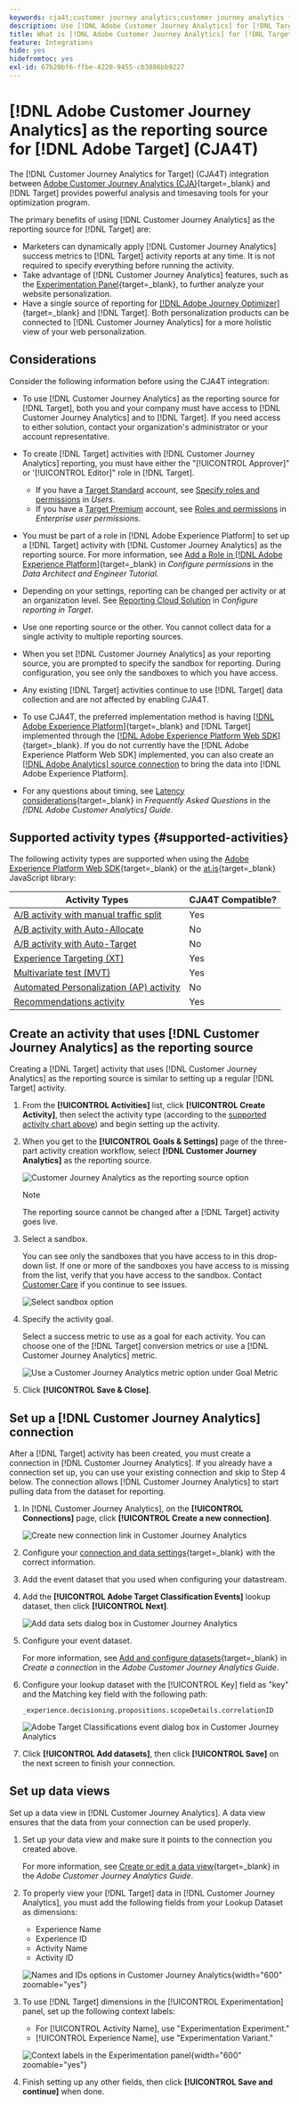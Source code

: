 ```yaml
---
keywords: cja4t;customer journey analytics;customer journey analytics for target;customer journey analytics reporting source;customer journey analytics as the reporting source for target
description: Use [!DNL Adobe Customer Journey Analytics] for [!DNL Target] (A4T) to create activities based on [!DNL Customer Journey Analytics] conversion metrics and audience segments and use [!DNL Customer Journey Analytics] reports to examine results.
title: What is [!DNL Adobe Customer Journey Analytics] for [!DNL Target] (CJA4T)?
feature: Integrations
hide: yes
hidefromtoc: yes
exl-id: 67b20bf6-ffbe-4220-9455-cb3886bb9227
---
```

# [!DNL Adobe Customer Journey Analytics] as the reporting source for [!DNL Adobe Target] (CJA4T)

The [!DNL Customer Journey Analytics for Target] (CJA4T) integration between [Adobe Customer Journey Analytics (CJA)](https://experienceleague.adobe.com/docs/customer-journey-analytics.html){target=_blank} and [!DNL Target] provides powerful analysis and timesaving tools for your optimization program.

The primary benefits of using [!DNL Customer Journey Analytics] as the reporting source for [!DNL Target] are:

* Marketers can dynamically apply [!DNL Customer Journey Analytics] success metrics to [!DNL Target] activity reports at any time. It is not required to specify everything before running the activity. 
* Take advantage of [!DNL Customer Journey Analytics] features, such as the [Experimentation Panel](https://experienceleague.adobe.com/docs/analytics-platform/using/cja-workspace/panels/experimentation.html){target=_blank}, to further analyze your website personalization. 
* Have a single source of reporting for [[!DNL Adobe Journey Optimizer]](https://experienceleague.adobe.com/docs/journey-optimizer/using/reporting/cja-ajo.html){target=_blank} and [!DNL Target]. Both personalization products can be connected to [!DNL Customer Journey Analytics] for a more holistic view of your web personalization.  

## Considerations

Consider the following information before using the CJA4T integration:

* To use [!DNL Customer Journey Analytics] as the reporting source for [!DNL Target], both you and your company must have access to [!DNL Customer Journey Analytics] and to [!DNL Target]. If you need access to either solution, contact your organization's administrator or your account representative.
* To create [!DNL Target] activities with [!DNL Customer Journey Analytics] reporting, you must have either the "[!UICONTROL Approver]" or '[!UICONTROL Editor]" role in [!DNL Target].
  * If you have a [Target Standard](/help/main/c-intro/intro.md#section_ACD5EFF17AAB4E979CBEFA0145CCD905) account, see [Specify roles and permissions](/help/main/administrating-target/c-user-management/c-user-management/user-management.md#roles-permissions) in *Users*.
  * If you have a [Target Premium](/help/main/c-intro/intro.md#premium) account, see [Roles and permissions](/help/main/administrating-target/c-user-management/property-channel/property-channel.md#roles-permissions) in *Enterprise user permissions*.

* You must be part of a role in [!DNL Adobe Experience Platform] to set up a [!DNL Target] activity with [!DNL Customer Journey Analytics] as the reporting source. For more information, see [Add a Role in [!DNL Adobe Experience Platform]](https://experienceleague.adobe.com/docs/platform-learn/getting-started-for-data-architects-and-data-engineers/configure-permissions.html){target=_blank} in *Configure permissions* in the *Data Architect and Engineer Tutorial.*
* Depending on your settings, reporting can be changed per activity or at an organization level. See [Reporting Cloud Solution](/help/main/administrating-target/reporting.md#solution) in *Configure reporting in Target*.
* Use one reporting source or the other. You cannot collect data for a single activity to multiple reporting sources. 
* When you set [!DNL Customer Journey Analytics] as your reporting source, you are prompted to specify the sandbox for reporting. During configuration, you see only the sandboxes to which you have access.
* Any existing [!DNL Target] activities continue to use [!DNL Target] data collection and are not affected by enabling CJA4T.
* To use CJA4T, the preferred implementation method is having [[!DNL Adobe Experience Platform]](https://experienceleague.adobe.com/docs/experience-platform.html){target=_blank} and [!DNL Target] implemented through the [[!DNL Adobe Experience Platform Web SDK]](https://experienceleague.adobe.com/docs/target-dev/developer/client-side/aep-web-sdk.html){target=_blank}. If you do not currently have the [!DNL Adobe Experience Platform Web SDK] implemented, you can also create an [[!DNL Adobe Analytics] source connection](https://experienceleague.adobe.com/docs/experience-platform/sources/ui-tutorials/create/adobe-applications/analytics.html?lang=en) to bring the data into [!DNL Adobe Experience Platform].
* For any questions about timing, see [Latency considerations](https://experienceleague.adobe.com/docs/analytics-platform/using/cja-overview/cja-faq.html#latency){target=_blank} in *Frequently Asked Questions* in the *[!DNL Adobe Customer Analytics] Guide*.

## Supported activity types {#supported-activities}

The following activity types are supported when using the [Adobe Experience Platform Web SDK](https://experienceleague.adobe.com/docs/target-dev/developer/client-side/aep-web-sdk.html){target=_blank} or the [at.js](https://experienceleague.adobe.com/docs/target-dev/developer/client-side/at-js-implementation/overview.html){target=_blank} JavaScript library:

| Activity Types | CJA4T Compatible? |
|--- |--- |
|[A/B activity with manual traffic split](/help/main/c-activities/t-test-ab/test-ab.md)|Yes|
|[A/B activity with Auto-Allocate](/help/main/c-activities/automated-traffic-allocation/automated-traffic-allocation.md)|No|
|[A/B activity with Auto-Target](/help/main/c-activities/auto-target/auto-target-to-optimize.md)|No|
|[Experience Targeting (XT)](/help/main/c-activities/t-experience-target/experience-target.md)|Yes|
|[Multivariate test (MVT)](/help/main/c-activities/c-multivariate-testing/multivariate-testing.md)|Yes|
|[Automated Personalization (AP) activity](/help/main/c-activities/t-automated-personalization/automated-personalization.md)|No|
|[Recommendations activity](/help/main/c-recommendations/recommendations.md)|Yes|

## Create an activity that uses [!DNL Customer Journey Analytics] as the reporting source

Creating a [!DNL Target] activity that uses [!DNL Customer Journey Analytics] as the reporting source is similar to setting up a regular [!DNL Target] activity.

1. From the **[!UICONTROL Activities]** list, click **[!UICONTROL Create Activity]**, then select the activity type (according to the [supported activity chart above](#supported-activities)) and begin setting up the activity.
1. When you get to the **[!UICONTROL Goals & Settings]** page of the three-part activity creation workflow, select **[!DNL Customer Journey Analytics]** as the reporting source.

   ![Customer Journey Analytics as the reporting source option](/help/main/c-integrating-target-with-mac/cja4t/assets/cja-as-reporting-source.png)

   >[!NOTE]
   >
   >The reporting source cannot be changed after a [!DNL Target] activity goes live.

1. Select a sandbox.

   You can see only the sandboxes that you have access to in this drop-down list. If one or more of the sandboxes you have access to is missing from the list, verify that you have access to the sandbox. Contact [Customer Care](/help/main/cmp-resources-and-contact-information.md#reference_ACA3391A00EF467B87930A450050077C) if you continue to see issues. 

   ![Select sandbox option](/help/main/c-integrating-target-with-mac/cja4t/assets/sandbox.png)

1. Specify the activity goal.

   Select a success metric to use as a goal for each activity. You can choose one of the [!DNL Target] conversion metrics or use a [!DNL Customer Journey Analytics] metric. 

   ![Use a Customer Journey Analytics metric option under Goal Metric](/help/main/c-integrating-target-with-mac/cja4t/assets/goal-metric.png)

1. Click **[!UICONTROL Save & Close]**.

## Set up a [!DNL Customer Journey Analytics] connection

After a [!DNL Target] activity has been created, you must create a connection in [!DNL Customer Journey Analytics]. If you already have a connection set up, you can use your existing connection and skip to Step 4 below. The connection allows [!DNL Customer Journey Analytics] to start pulling data from the dataset for reporting.

1. In [!DNL Customer Journey Analytics], on the **[!UICONTROL Connections]** page, click **[!UICONTROL Create a new connection]**.

   ![Create new connection link in Customer Journey Analytics](/help/main/c-integrating-target-with-mac/cja4t/assets/create-connection.png)

1. Configure your [connection and data settings](https://experienceleague.adobe.com/docs/analytics-platform/using/cja-connections/overview.html){target=_blank} with the correct information.
1. Add the event dataset that you used when configuring your datastream.
1. Add the **[!UICONTROL Adobe Target Classification Events]** lookup dataset, then click **[!UICONTROL Next]**.

   ![Add data sets dialog box in Customer Journey Analytics](/help/main/c-integrating-target-with-mac/cja4t/assets/add-datasets.png)

1. Configure your event dataset.

   For more information, see [Add and configure datasets](https://experienceleague.adobe.com/docs/analytics-platform/using/cja-connections/create-connection.html?lang=en#add-dataset){target=_blank} in *Create a connection* in the *Adobe Customer Journey Analytics Guide*.

1. Configure your lookup dataset with the [!UICONTROL Key] field as "key" and the Matching key field with the following path:

   ```
   _experience.decisioning.propositions.scopeDetails.correlationID
   ```

   ![Adobe Target Classifications event dialog box in Customer Journey Analytics](/help/main/c-integrating-target-with-mac/cja4t/assets/classifications-events.png)

1. Click **[!UICONTROL Add datasets]**, then click **[!UICONTROL Save]** on the next screen to finish your connection.

## Set up data views

Set up a data view in [!DNL Customer Journey Analytics]. A data view ensures that the data from your connection can be used properly.

1. Set up your data view and make sure it points to the connection you created above.

   For more information, see [Create or edit a data view](https://experienceleague.adobe.com/docs/analytics-platform/using/cja-dataviews/create-dataview.html){target=_blank} in the *Adobe Customer Journey Analytics Guide*.

1. To properly view your [!DNL Target] data in [!DNL Customer Journey Analytics], you must add the following fields from your Lookup Dataset as dimensions:

   * Experience Name
   * Experience ID
   * Activity Name
   * Activity ID

   ![Names and IDs options in Customer Journey Analytics](/help/main/c-integrating-target-with-mac/cja4t/assets/names-and-ids.png){width="600" zoomable="yes"}

1. To use [!DNL Target] dimensions in the [!UICONTROL Experimentation] panel, set up the following context labels:

   * For [!UICONTROL Activity Name], use "Experimentation Experiment."
   * [!UICONTROL Experience Name], use "Experimentation Variant."

   ![Context labels in the Experimentation panel](/help/main/c-integrating-target-with-mac/cja4t/assets/context-labels.png){width="600" zoomable="yes"}

1. Finish setting up any other fields, then click **[!UICONTROL Save and continue]** when done.
